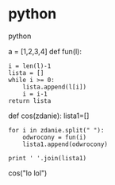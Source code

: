 python
======

python

a = [1,2,3,4]
def fun(l):

    i = len(l)-1
    lista = []
    while i >= 0:
        lista.append(l[i])
        i = i-1
    return lista


        

def cos(zdanie):
    lista1=[]
    


    
    for i in zdanie.split(" "):
        odwrocony = fun(i)
        lista1.append(odwrocony)
        
    print ' '.join(lista1)
        

    


cos("lo lol")
 
